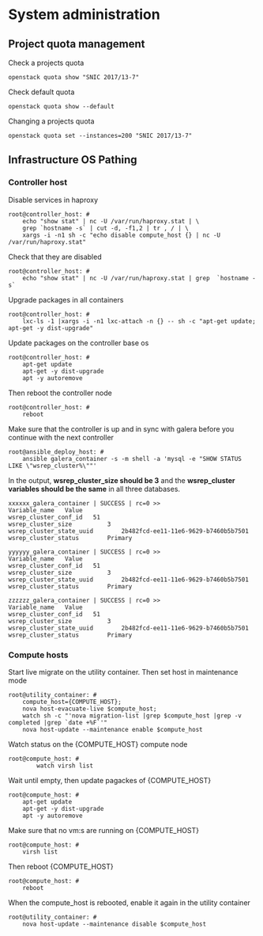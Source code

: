 # System administration

## Project quota management

Check a projects quota

    openstack quota show "SNIC 2017/13-7"

Check default quota

    openstack quota show --default

Changing a projects quota

    openstack quota set --instances=200 "SNIC 2017/13-7"

## Infrastructure OS Pathing

### Controller host

Disable services in haproxy

    root@controller_host: #
        echo "show stat" | nc -U /var/run/haproxy.stat | \
        grep `hostname -s` | cut -d, -f1,2 | tr , / | \
        xargs -i -n1 sh -c "echo disable compute_host {} | nc -U /var/run/haproxy.stat"

Check that they are disabled

    root@controller_host: #
        echo "show stat" | nc -U /var/run/haproxy.stat | grep  `hostname -s`

Upgrade packages in all containers

    root@controller_host: #
        lxc-ls -1 |xargs -i -n1 lxc-attach -n {} -- sh -c "apt-get update; apt-get -y dist-upgrade"

Update packages on the controller base os

    root@controller_host: #
        apt-get update
        apt-get -y dist-upgrade
        apt -y autoremove

Then reboot the controller node

    root@controller_host: #
        reboot

Make sure that the controller is up and in sync with galera before you continue with the next controller

    root@ansible_deploy_host: #
        ansible galera_container -s -m shell -a 'mysql -e "SHOW STATUS LIKE \"wsrep_cluster%\""'

In the output, **wsrep_cluster_size should be 3** and the **wsrep_cluster variables should be the same** in all three databases.

    xxxxxx_galera_container | SUCCESS | rc=0 >>
    Variable_name   Value
    wsrep_cluster_conf_id   51
    wsrep_cluster_size          3
    wsrep_cluster_state_uuid        2b482fcd-ee11-11e6-9629-b7460b5b7501
    wsrep_cluster_status        Primary
    
    yyyyyy_galera_container | SUCCESS | rc=0 >>
    Variable_name   Value
    wsrep_cluster_conf_id   51
    wsrep_cluster_size          3
    wsrep_cluster_state_uuid        2b482fcd-ee11-11e6-9629-b7460b5b7501
    wsrep_cluster_status        Primary
    
    zzzzzz_galera_container | SUCCESS | rc=0 >>
    Variable_name   Value
    wsrep_cluster_conf_id   51
    wsrep_cluster_size          3
    wsrep_cluster_state_uuid        2b482fcd-ee11-11e6-9629-b7460b5b7501
    wsrep_cluster_status        Primary

### Compute hosts

Start live migrate on the utility container. Then set host in maintenance mode

    root@utility_container: # 
        compute_host={COMPUTE_HOST};
        nova host-evacuate-live $compute_host; 
        watch sh -c "'nova migration-list |grep $compute_host |grep -v completed |grep `date +%F`'"
        nova host-update --maintenance enable $compute_host

Watch status on the {COMPUTE_HOST} compute node

    root@compute_host: #
        	watch virsh list

Wait until empty, then update pagackes of  {COMPUTE_HOST}

    root@compute_host: #
        apt-get update
        apt-get -y dist-upgrade
        apt -y autoremove

Make sure that no vm:s are running on {COMPUTE_HOST}

    root@compute_host: #
        virsh list

Then reboot  {COMPUTE_HOST}

    root@compute_host: #
        reboot

When the compute_host is rebooted, enable it again in the utility container

    root@utility_container: # 
        nova host-update --maintenance disable $compute_host
